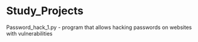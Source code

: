 # Study_Projects

Password_hack_1.py - program that allows hacking passwords on websites with vulnerabilities
